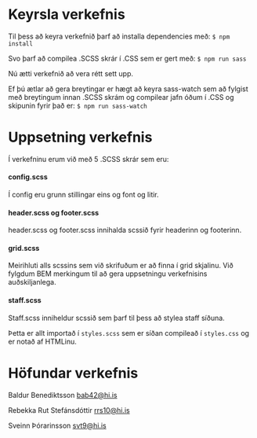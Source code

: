 # Keyrsla verkefnis
Til þess að keyra verkefnið þarf að installa dependencies með: `$ npm install`

Svo þarf að compilea .SCSS skrár í .CSS sem er gert með: `$ npm run sass`

Nú ætti verkefnið að vera rétt sett upp.

Ef þú ætlar að gera breytingar er hægt að keyra sass-watch sem að fylgist með breytingum innan .SCSS skrám og compilear jafn óðum í .CSS og skipunin fyrir það er: `$ npm run sass-watch`


# Uppsetning verkefnis
Í verkefninu erum við með 5 .SCSS skrár sem eru:

#### config.scss
Í config eru grunn stillingar eins og font og litir. 

#### header.scss og footer.scss
header.scss og footer.scss innihalda scssið fyrir headerinn og footerinn.

#### grid.scss
Meirihluti alls scssins sem við skrifuðum er að finna í grid skjalinu. Við fylgdum BEM merkingum til að gera uppsetningu verkefnisins auðskiljanlega.

#### staff.scss
Staff.scss inniheldur scssið sem þarf til þess að stylea staff síðuna.

Þetta er allt importað í `styles.scss` sem er síðan compileað í `styles.css` og er notað af HTMLinu.


# Höfundar verkefnis
Baldur Benediktsson bab42@hi.is

Rebekka Rut Stefánsdóttir rrs10@hi.is

Sveinn Þórarinsson svt9@hi.is

